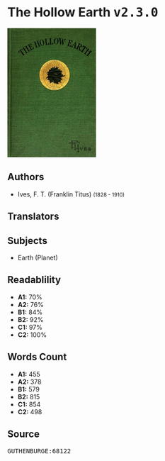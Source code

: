 # The Hollow Earth <kbd>v2.3.0</kbd>

![](./cover.medium.jpg "")

## Authors


 - Ives, F. T. (Franklin Titus) <small>(1828 - 1910)</small>

## Translators



## Subjects


 - Earth (Planet)

## Readablility


 - **A1:** 70%
 - **A2:** 76%
 - **B1:** 84%
 - **B2:** 92%
 - **C1:** 97%
 - **C2:** 100%

## Words Count


 - **A1:** 455
 - **A2:** 378
 - **B1:** 579
 - **B2:** 815
 - **C1:** 854
 - **C2:** 498

## Source


<kbd>GUTHENBURGE:68122</kbd>
